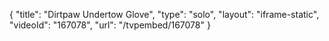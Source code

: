 {
    "title": "Dirtpaw Undertow Glove",
    "type": "solo",
    "layout": "iframe-static",
    "videoId": "167078",
    "url": "\/tvpembed\/167078"
}
